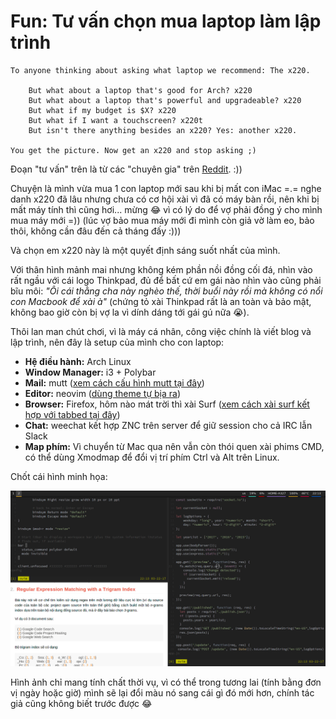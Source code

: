 # Fun: Tư vấn chọn mua laptop làm lập trình 

```
To anyone thinking about asking what laptop we recommend: The x220.

    But what about a laptop that's good for Arch? x220
    But what about a laptop that's powerful and upgradeable? x220
    But what if my budget is $X? x220
    But what if I want a touchscreen? x220t
    But isn't there anything besides an x220? Yes: another x220.

You get the picture. Now get an x220 and stop asking ;)
```

Đoạn "tư vấn" trên là từ các "chuyên gia" trên [Reddit](https://www.reddit.com/r/archlinux/comments/3d9ikt/looking_for_a_laptop_lenovo_x220/). :))

Chuyện là mình vừa mua 1 con laptop mới sau khi bị mất con iMac =.= nghe danh x220 đã lâu nhưng chưa có cơ hội xài vì đã có máy bàn rồi, nên khi bị mất máy tính thì cũng hơi... mừng 😂 vì có lý do để vợ phải đồng ý cho mình mua máy mới =)) (lúc vợ bảo mua máy mới đi mình còn giả vờ làm eo, bảo thôi, không cần đâu đến cả tháng đấy :)))

Và chọn em x220 này là một quyết định sáng suốt nhất của mình.

Với thân hình mảnh mai nhưng không kém phần nồi đồng cối đá, nhìn vào rất ngầu với cái logo Thinkpad, đủ để bất cứ em gái nào nhìn vào cũng phải bĩu môi: _"Ôi cái thằng cha này nghèo thế, thời buổi này rồi mà không có nổi con Macbook để xài à"_ (chứng tỏ xài Thinkpad rất là an toàn và bảo mật, không bao giờ còn bị vợ la vì dính dáng tới gái gú nữa 😭).

Thôi lan man chút chơi, vì là máy cá nhân, công việc chính là viết blog và lập trình, nên đây là setup của mình cho con laptop:

- **Hệ điều hành:** Arch Linux
- **Window Manager:** i3 + Polybar
- **Mail:** mutt ([xem cách cấu hình mutt tại đây](https://huytd.github.io/drafts/mutt-setup.html))
- **Editor:** neovim ([dùng theme tự bịa ra](https://gist.github.com/huytd/10e490955d344ea1a2af7ebc28e2a8e1))
- **Browser:** Firefox, hôm nào mát trời thì xài Surf ([xem cách xài surf kết hợp với tabbed tại đây](https://huytd.github.io/drafts/til.html#use-surf-with-tabbed))
- **Chat:** weechat kết hợp ZNC trên server để giữ session cho cả IRC lẫn Slack
- **Map phím:** Vì chuyển từ Mac qua nên vẫn còn thói quen xài phims CMD, có thể dùng Xmodmap để đổi vị trí phím Ctrl và Alt trên Linux.

Chốt cái hình minh họa:

![](img/x220arch.png)

Hình ảnh chỉ mang tính chất thời vụ, vì có thể trong tương lai (tính bằng đơn vị ngày hoặc giờ) mình sẽ lại đổi màu nó sang cái gì đó mới hơn, chính tác giả cũng không biết trước được 😂 
